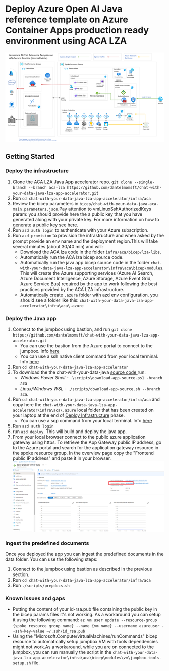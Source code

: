 # Deploy Azure Open AI Java reference template on Azure Container Apps production ready environment using ACA LZA

![Deployment Architecture](aca-internal-java-ai.png)

## Getting Started
### Deploy the infrastructure
1. Clone the ACA LZA Java App accelerator repo. `git clone --single-branch --branch aca-lza https://github.com/dantelmomsft/chat-with-your-data-java-lza-app-accelerator.git`
2. Run `cd chat-with-your-data-java-lza-app-accelerator/infra/aca` 
3. Review the bicep parameters in `bicep/chat-with-your-data-java-aca-main.parameters.json`.Pay attention to vmLinuxSshAuthorizedKeys param: you should provide here the a public key that you have generated along with your private key. For more information on how to generate a public key see [here](https://docs.microsoft.com/en-us/azure/virtual-machines/linux/create-ssh-keys-detailed).
4. Run `azd auth login` to authenticate with your Azure subscription.
5. Run `azd provision` to provision the infrastructure and when asked by the prompt provide an env name and the deployment region.This will take several minutes (about 30/40 min) and will:
    - Download the ACA lza code in the folder `infra/aca/bicep/lza-libs`.
    - Automatically run the ACA lza bicep source code.
    - Automatically run the java app bicep source code in the folder `chat-with-your-data-java-lza-app-accelerator\infra\aca\bicep\modules`. This will create the Azure supporting services (Azure AI Search, Azure Document Intelligence, Azure Storage, Azure Event Grid, Azure Service Bus) required by the app to work following the best practices provided by the ACA LZA infrastructure.
    -  Automatically create `.azure` folder with azd env configuration. you should see a folder like this: `chat-with-your-data-java-lza-app-accelerator\infra\aca\.azure`
### Deploy the Java app
1. Connect to the jumpbox using bastion, and run `git clone https://github.com/dantelmomsft/chat-with-your-data-java-lza-app-accelerator.git`
   - You can use the bastion from the Azure portal to connect to the jumpbox. Info [here](https://learn.microsoft.com/en-us/azure/bastion/bastion-connect-vm-ssh-linux)
   - You can use a ssh native client command from your local terminal. Info [here](https://learn.microsoft.com/en-us/azure/bastion/connect-vm-native-client-windows#connect-linux)
2. Run `cd chat-with-your-data-java-lza-app-accelerator` 
3. To download the the chat-with-your-data-java [source code ](https://github.com/Azure-Samples/azure-search-openai-demo-java) run:
    - *Windows Power Shell* - `.\scripts\download-app-source.ps1 -branch aca` 
    - *Linux/Windows WSL* - `./scripts/download-app-source.sh --branch aca`.
4. Run `cd chat-with-your-data-java-lza-app-accelerator/infra/aca` and copy here the `chat-with-your-data-java-lza-app-accelerator\infra\aca\.azure` local folder that has been created on your laptop at the end of [Deploy Infrastructure](#deploy-the-infrastructure) phase.
    - You can use a scp command from your local terminal. Info [here](https://learn.microsoft.com/en-us/azure/bastion/vm-upload-download-native#tunnel-command)    
5. Run `azd auth login`
6. run `azd deploy`. This will build and deploy the java app.
7. From your local browser connect to the public azure application gateway using https. To retrieve the App Gateway public IP address, go to the Azure portal and search for the application gateway resource in the spoke resource group. In the overview page copy the "Frontend public IP address" and paste it in your browser.
![App Gateway Public IP address](app-gateway.png)

### Ingest the predefined documents
Once you deployed the app you can ingest the predefined documents in the data folder. You can use the following steps:
1. Connect to the jumpbox using bastion as described in the previous section.
2. Run `cd chat-with-your-data-java-lza-app-accelerator/infra/aca`
3. Run `./scripts/prepdocs.sh`

### Known Issues and gaps
- Putting the content of your id-rsa.pub file containing the public key in the bicep params files it's not working. As a workaround you can setup it using the following command: `az vm user update --resource-group {spoke resource group name} --name {vm name} --username azureuser --ssh-key-value ~/.ssh/id_rsa.pub`
- Using the "Microsoft.Compute/virtualMachines/runCommands" bicep resource to automatically setup jumpbox VM with tools dependencies might not work.As a workaround, while you are on connected to the jumpbox, you can run manually the script in the `chat-with-your-data-java-lza-app-accelerator\infra\aca\bicep\modules\vm\jumpbox-tools-setup.sh` file.
